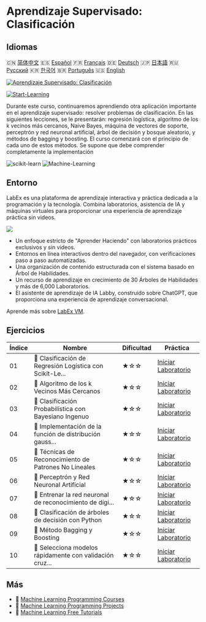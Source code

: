 # Aprendizaje Supervisado: Clasificación

## Idiomas

🇨🇳 [简体中文](README_zh.md) 🇪🇸 [Español](README_es.md) 🇫🇷 [Français](README_fr.md) 🇩🇪 [Deutsch](README_de.md) 🇯🇵 [日本語](README_ja.md) 🇷🇺 [Русский](README_ru.md) 🇰🇷 [한국어](README_ko.md) 🇧🇷 [Português](README_pt.md) 🇺🇸 [English](README.md) 

[![Aprendizaje Supervisado: Clasificación](https://cover-creator.labex.io/supervised-learning-classification.png?lang=es)](https://labex.io/es/courses/supervised-learning-classification)

[![Start-Learning](https://img.shields.io/badge/Start-Learning-whitesmoke?style=for-the-badge)](https://labex.io/es/courses/supervised-learning-classification)

Durante este curso, continuaremos aprendiendo otra aplicación importante en el aprendizaje supervisado: resolver problemas de clasificación. En las siguientes lecciones, se le presentarán: regresión logística, algoritmo de los k vecinos más cercanos, Naive Bayes, máquina de vectores de soporte, perceptrón y red neuronal artificial, árbol de decisión y bosque aleatorio, y métodos de bagging y boosting. El curso comenzará con el principio de cada uno de estos métodos. Se supone que debe comprender completamente la implementación

![scikit-learn](https://img.shields.io/badge/scikit-learn-whitesmoke?style=for-the-badge&logo=scikit-learn)
![Machine-Learning](https://img.shields.io/badge/Machine-Learning-whitesmoke?style=for-the-badge&logo=machine-learning)


## Entorno

LabEx es una plataforma de aprendizaje interactiva y práctica dedicada a la programación y la tecnología. Combina laboratorios, asistencia de IA y máquinas virtuales para proporcionar una experiencia de aprendizaje práctica sin videos.

![](https://tutorial-screenshot.getvm.io/images/vm-1725247253.png)

- Un enfoque estricto de "Aprender Haciendo" con laboratorios prácticos exclusivos y sin videos.
- Entornos en línea interactivos dentro del navegador, con verificaciones paso a paso automatizadas.
- Una organización de contenido estructurada con el sistema basado en Árbol de Habilidades.
- Un recurso de aprendizaje en crecimiento de 30 Árboles de Habilidades y más de 6,000 Laboratorios.
- El asistente de aprendizaje de IA Labby, construido sobre ChatGPT, que proporciona una experiencia de aprendizaje conversacional.

Aprende más sobre [LabEx VM](https://support.labex.io/using-labex/virtual-machine).

## Ejercicios

|   Índice | Nombre                                                   | Dificultad   | Práctica                                                                                                                                   |
|----------|----------------------------------------------------------|--------------|--------------------------------------------------------------------------------------------------------------------------------------------|
|       01 | 📖 Clasificación de Regresión Logística con Scikit-Le... | ★☆☆          | <a target='_blank' href='https://labex.io/es/labs/ml-logistic-regression-classification-with-scikit-learn-20800'>Iniciar Laboratorio</a>   |
|       02 | 📖 Algoritmo de los k Vecinos Más Cercanos               | ★☆☆          | <a target='_blank' href='https://labex.io/es/labs/ml-k-nearest-neighbor-algorithm-20796'>Iniciar Laboratorio</a>                           |
|       03 | 📖 Clasificación Probabilística con Bayesiano Ingenuo    | ★☆☆          | <a target='_blank' href='https://labex.io/es/labs/ml-probabilistic-classification-with-naive-bayes-20801'>Iniciar Laboratorio</a>          |
|       04 | 📖 Implementación de la función de distribución gauss... | ★☆☆          | <a target='_blank' href='https://labex.io/es/labs/implementation-of-gaussian-distribution-function-and-draw-20786'>Iniciar Laboratorio</a> |
|       05 | 📖 Técnicas de Reconocimiento de Patrones No Lineales    | ★☆☆          | <a target='_blank' href='https://labex.io/es/labs/ml-nonlinear-pattern-recognition-techniques-20812'>Iniciar Laboratorio</a>               |
|       06 | 📖 Perceptrón y Red Neuronal Artificial                  | ★☆☆          | <a target='_blank' href='https://labex.io/es/labs/ml-perceptron-and-artificial-neural-network-20802'>Iniciar Laboratorio</a>               |
|       07 | 📖 Entrenar la red neuronal de reconocimiento de dígi... | ★☆☆          | <a target='_blank' href='https://labex.io/es/labs/ml-train-handwritten-digits-recognition-neural-network-20814'>Iniciar Laboratorio</a>    |
|       08 | 📖 Clasificación de árboles de decisión con Python       | ★☆☆          | <a target='_blank' href='https://labex.io/es/labs/ml-decision-tree-classification-with-python-20760'>Iniciar Laboratorio</a>               |
|       09 | 📖 Método Bagging y Boosting                             | ★☆☆          | <a target='_blank' href='https://labex.io/es/labs/ml-bagging-and-boosting-method-20749'>Iniciar Laboratorio</a>                            |
|       10 | 📖 Selecciona modelos rápidamente con validación cruz... | ★☆☆          | <a target='_blank' href='https://labex.io/es/labs/ml-quickly-select-models-with-cross-validation-20807'>Iniciar Laboratorio</a>            |

## Más

- 🔗 [Machine Learning Programming Courses](https://github.com/labex-labs/awesome-programming-courses)
- 🔗 [Machine Learning Programming Projects](https://github.com/labex-labs/awesome-programming-projects)
- 🔗 [Machine Learning Free Tutorials](https://github.com/labex-labs/ml-free-tutorials)

